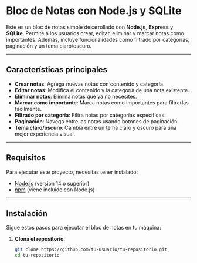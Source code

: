# Bloc de Notas con Node.js y SQLite

Este es un bloc de notas simple desarrollado con **Node.js**, **Express** y **SQLite**. Permite a los usuarios crear, editar, eliminar y marcar notas como importantes. Además, incluye funcionalidades como filtrado por categorías, paginación y un tema claro/oscuro.

---

## Características principales

- **Crear notas**: Agrega nuevas notas con contenido y categoría.
- **Editar notas**: Modifica el contenido y la categoría de una nota existente.
- **Eliminar notas**: Elimina notas que ya no necesites.
- **Marcar como importante**: Marca notas como importantes para filtrarlas fácilmente.
- **Filtrado por categoría**: Filtra notas por categorías específicas.
- **Paginación**: Navega entre las notas usando botones de paginación.
- **Tema claro/oscuro**: Cambia entre un tema claro y oscuro para una mejor experiencia visual.

---

## Requisitos

Para ejecutar este proyecto, necesitas tener instalado:

- [Node.js](https://nodejs.org/) (versión 14 o superior)
- [npm](https://www.npmjs.com/) (viene incluido con Node.js)

---

## Instalación

Sigue estos pasos para ejecutar el bloc de notas en tu máquina:

1. **Clona el repositorio**:
   ```bash
   git clone https://github.com/tu-usuario/tu-repositorio.git
   cd tu-repositorio